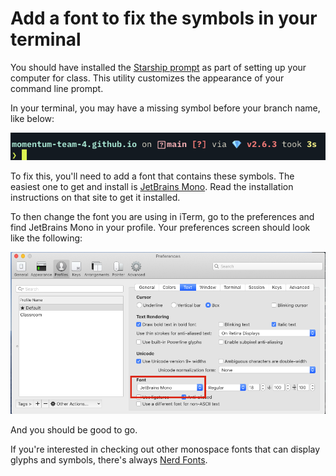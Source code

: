 # Add a font to fix the symbols in your terminal

You should have installed the [Starship prompt](https://starship.rs/) as part of setting up your computer for class. This utility customizes the appearance of your command line prompt.

In your terminal, you may have a missing symbol before your branch name, like below:

![](img/bad-font.png)

To fix this, you'll need to add a font that contains these symbols. The easiest one to get and install is [JetBrains Mono](https://www.jetbrains.com/lp/mono/). Read the installation instructions on that site to get it installed.

To then change the font you are using in iTerm, go to the preferences and find JetBrains Mono in your profile. Your preferences screen should look like the following:

![](img/change-font-iterm.png)

And you should be good to go.

If you're interested in checking out other monospace fonts that can display glyphs and symbols, there's always [Nerd Fonts](https://www.nerdfonts.com/).
